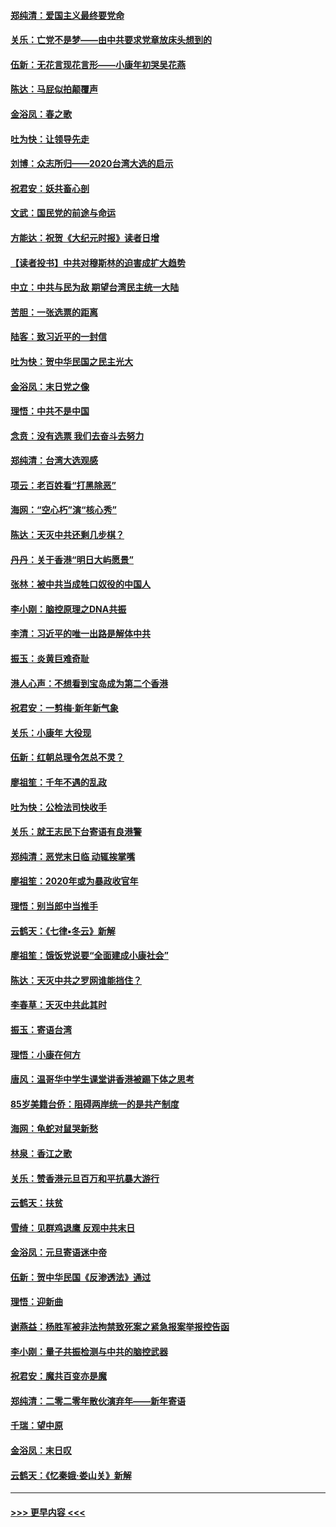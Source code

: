 #### [郑纯清：爱国主义最终要党命](../pages/nsc993/n11802197.md?t=01191222) 
#### [关乐：亡党不是梦——由中共要求党章放床头想到的](../pages/nsc993/n11802156.md?t=01191222) 
#### [伍新：无花言现花言形——小康年初哭吴花燕](../pages/nsc993/n11800044.md?t=01191222) 
#### [陈达：马屁似拍颠覆声](../pages/nsc993/n11800010.md?t=01191222) 
#### [金浴凤：春之歌](../pages/nsc993/n11797687.md?t=01191222) 
#### [吐为快：让领导先走](../pages/nsc993/n11797512.md?t=01191222) 
#### [刘博：众志所归——2020台湾大选的启示](../pages/nsc993/n11796878.md?t=01191222) 
#### [祝君安：妖共畜心剖](../pages/nsc993/n11794273.md?t=01191222) 
#### [文武：国民党的前途与命运](../pages/nsc993/n11794198.md?t=01191222) 
#### [方能达：祝贺《大纪元时报》读者日增](../pages/nsc993/n11793807.md?t=01191222) 
#### [【读者投书】中共对穆斯林的迫害成扩大趋势](../pages/nsc993/n11791371.md?t=01191222) 
#### [中立：中共与民为敌 期望台湾民主统一大陆](../pages/nsc993/n11790392.md?t=01191222) 
#### [苦胆：一张选票的距离](../pages/nsc993/n11788914.md?t=01191222) 
#### [陆客：致习近平的一封信](../pages/nsc993/n11788867.md?t=01191222) 
#### [吐为快：贺中华民国之民主光大](../pages/nsc993/n11788618.md?t=01191222) 
#### [金浴凤：末日党之像](../pages/nsc993/n11787475.md?t=01191222) 
#### [理悟：中共不是中国](../pages/nsc993/n11787463.md?t=01191222) 
#### [念贲：没有选票  我们去奋斗去努力](../pages/nsc993/n11787398.md?t=01191222) 
#### [郑纯清：台湾大选观感](../pages/nsc993/n11786210.md?t=01191222) 
#### [项云：老百姓看“打黑除恶”](../pages/nsc993/n11785398.md?t=01191222) 
#### [海网：“空心朽”演“核心秀”](../pages/nsc993/n11783874.md?t=01191222) 
#### [陈达：天灭中共还剩几步棋？](../pages/nsc993/n11783719.md?t=01191222) 
#### [丹丹：关于香港“明日大屿愿景”](../pages/nsc993/n11783273.md?t=01191222) 
#### [张林：被中共当成牲口奴役的中国人](../pages/nsc993/n11782397.md?t=01191222) 
#### [李小刚：脑控原理之DNA共振](../pages/nsc993/n11780962.md?t=01191222) 
#### [李清：习近平的唯一出路是解体中共](../pages/nsc993/n11780866.md?t=01191222) 
#### [振玉：炎黄巨难奇耻](../pages/nsc993/n11779632.md?t=01191222) 
#### [港人心声：不想看到宝岛成为第二个香港](../pages/nsc993/n11778817.md?t=01191222) 
#### [祝君安：一剪梅‧新年新气象](../pages/nsc993/n11776340.md?t=01191222) 
#### [关乐：小康年 大役现](../pages/nsc993/n11774213.md?t=01191222) 
#### [伍新：红朝总理令怎总不灵？](../pages/nsc993/n11770813.md?t=01191222) 
#### [廖祖笙：千年不遇的乱政](../pages/nsc993/n11770373.md?t=01191222) 
#### [吐为快：公检法司快收手](../pages/nsc993/n11770359.md?t=01191222) 
#### [关乐：就王志民下台寄语有良港警](../pages/nsc993/n11769903.md?t=01191222) 
#### [郑纯清：恶党末日临 动辄挨掌嘴](../pages/nsc993/n11769356.md?t=01191222) 
#### [廖祖笙：2020年或为暴政收官年](../pages/nsc993/n11768216.md?t=01191222) 
#### [理悟：别当郎中当推手](../pages/nsc993/n11768243.md?t=01191222) 
#### [云鹤天：《七律▪冬云》新解](../pages/nsc993/n11768204.md?t=01191222) 
#### [廖祖笙：饿饭党说要“全面建成小康社会”](../pages/nsc993/n11767482.md?t=01191222) 
#### [陈达：天灭中共之罗网谁能挡住？](../pages/nsc993/n11767465.md?t=01191222) 
#### [李春草：天灭中共此其时](../pages/nsc993/n11767452.md?t=01191222) 
#### [振玉：寄语台湾](../pages/nsc993/n11767432.md?t=01191222) 
#### [理悟：小康在何方](../pages/nsc993/n11767394.md?t=01191222) 
#### [唐风：温哥华中学生课堂讲香港被踢下体之思考](../pages/nsc993/n11766848.md?t=01191222) 
#### [85岁美籍台侨：阻碍两岸统一的是共产制度](../pages/nsc993/n11765043.md?t=01191222) 
#### [海网：龟蛇对鼠哭新愁](../pages/nsc993/n11764895.md?t=01191222) 
#### [林泉：香江之歌](../pages/nsc993/n11764415.md?t=01191222) 
#### [关乐：赞香港元旦百万和平抗暴大游行](../pages/nsc993/n11764382.md?t=01191222) 
#### [云鹤天：扶贫](../pages/nsc993/n11764245.md?t=01191222) 
#### [雪绮：见群鸡退鹰  反观中共末日](../pages/nsc993/n11762112.md?t=01191222) 
#### [金浴凤：元旦寄语迷中帝](../pages/nsc993/n11761788.md?t=01191222) 
#### [伍新：贺中华民国《反渗透法》通过](../pages/nsc993/n11761994.md?t=01191222) 
#### [理悟：迎新曲](../pages/nsc993/n11761152.md?t=01191222) 
#### [谢燕益：杨胜军被非法拘禁致死案之紧急报案举报控告函](../pages/nsc993/n11756134.md?t=01191222) 
#### [李小刚：量子共振检测与中共的脑控武器](../pages/nsc993/n11754518.md?t=01191222) 
#### [祝君安：魔共百变亦是魔](../pages/nsc993/n11754469.md?t=01191222) 
#### [郑纯清：二零二零年散伙演弃年——新年寄语](../pages/nsc993/n11754195.md?t=01191222) 
#### [千瑞：望中原](../pages/nsc993/n11754159.md?t=01191222) 
#### [金浴凤：末日叹](../pages/nsc993/n11752359.md?t=01191222) 
#### [云鹤天：《忆秦娥‧娄山关》新解](../pages/nsc993/n11752348.md?t=01191222) 

----
#### [ >>> 更早内容 <<< ](../indexes/nsc993-earlier.md)
